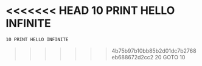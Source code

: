 <<<<<<< HEAD
	10 PRINT HELLO INFINITE
=======
	10 PRINT HELLO INFINITE
>>>>>>> 4b75b97b10bb85b2d01dc7b2768eb688672d2cc2
	20 GOTO 10